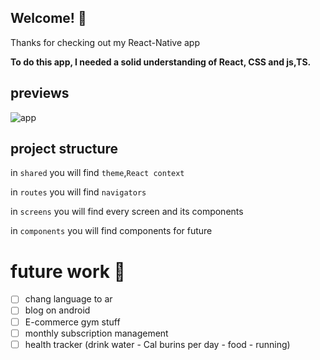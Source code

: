 ## Welcome! 👋

Thanks for checking out my React-Native app

**To do this app, I needed a solid understanding of React, CSS and js,TS.**

## previews

![app](./assets/preview.gif)

## project structure

in `shared` you will find `theme`,`React context`

in `routes` you will find `navigators`

in `screens` you will find every screen and its components

in `components` you will find components for future

# future work 🚀

- [ ] chang language to ar
- [ ] blog on android
- [ ] E-commerce gym stuff
- [ ] monthly subscription management
- [ ] health tracker (drink water - Cal burins per day - food - running)
